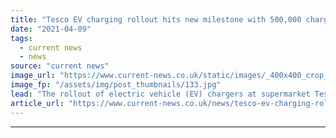 ```yaml
---
title: "Tesco EV charging rollout hits new milestone with 500,000 charges on network"
date: "2021-04-09"
tags: 
  - current news
  - news
source: "current news"
image_url: "https://www.current-news.co.uk/static/images/_400x400_crop_center-center/Tesco-200-store-milestone-Pod-Point.jpg"
image_fp: "/assets/img/post_thumbnails/133.jpg"
lead: "​The rollout of electric vehicle (EV) chargers at supermarket Tesco's sites in partnership with Pod Point and Volkswagen has hit a milestone of 500,000 charges."
article_url: "https://www.current-news.co.uk/news/tesco-ev-charging-rollout-hits-new-milestone-with-500-000-charges-on-network?utm_source=rss-feeds&utm_medium=rss&utm_campaign=rss"
---
```


---

